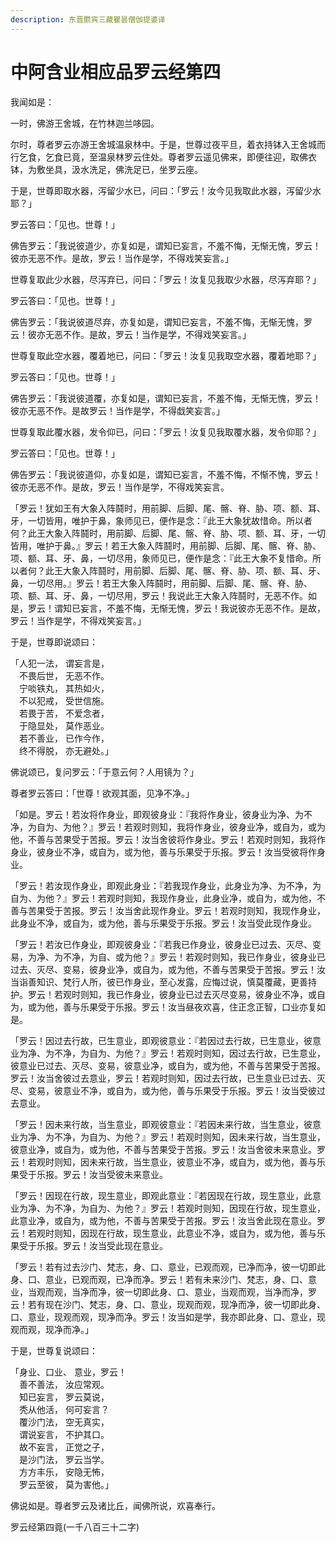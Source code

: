 ```yaml
---
description: 东晋罽宾三藏瞿昙僧伽提婆译
---
```


# 中阿含业相应品罗云经第四

我闻如是：

一时，佛游王舍城，在竹林迦兰哆园。

尔时，尊者罗云亦游王舍城温泉林中。于是，世尊过夜平旦，着衣持钵入王舍城而行乞食，乞食已竟，至温泉林罗云住处。尊者罗云遥见佛来，即便往迎，取佛衣钵，为敷坐具，汲水洗足，佛洗足已，坐罗云座。

于是，世尊即取水器，泻留少水已，问曰：「罗云！汝今见我取此水器，泻留少水耶？」

罗云答曰：「见也。世尊！」

佛告罗云：「我说彼道少，亦复如是，谓知已妄言，不羞不悔，无惭无愧，罗云！彼亦无恶不作。是故，罗云！当作是学，不得戏笑妄言。」

世尊复取此少水器，尽泻弃已，问曰：「罗云！汝复见我取少水器，尽泻弃耶？」

罗云答曰：「见也。世尊！」

佛告罗云：「我说彼道尽弃，亦复如是，谓知已妄言，不羞不悔，无惭无愧，罗云！彼亦无恶不作。是故，罗云！当作是学，不得戏笑妄言。」

世尊复取此空水器，覆着地已，问曰：「罗云！汝复见我取空水器，覆着地耶？」

罗云答曰：「见也。世尊！」

佛告罗云：「我说彼道覆，亦复如是，谓知已妄言，不羞不悔，无惭无愧，罗云！彼亦无恶不作。是故罗云！当作是学，不得戱笑妄言。」

世尊复取此覆水器，发令仰已，问曰：「罗云！汝复见我取覆水器，发令仰耶？」

罗云答曰：「见也。世尊！」

佛告罗云：「我说彼道仰，亦复如是，谓知已妄言，不羞不悔，不惭不愧，罗云！彼亦无恶不作。是故，罗云！当作是学，不得戏笑妄言。

「罗云！犹如王有大象入阵鬪时，用前脚、后脚、尾、髂、脊、胁、项、额、耳、牙，一切皆用，唯护于鼻，象师见已，便作是念：『此王大象犹故惜命。所以者何？此王大象入阵鬪时，用前脚、后脚、尾、髂、脊、胁、项、额、耳、牙，一切皆用，唯护于鼻。』罗云！若王大象入阵鬪时，用前脚、后脚、尾、髂、脊、胁、项、额、耳、牙、鼻，一切尽用，象师见已，便作是念：『此王大象不复惜命。所以者何？此王大象入阵鬪时，用前脚、后脚、尾、髂、脊、胁、项、额、耳、牙、鼻，一切尽用。』罗云！若王大象入阵鬪时，用前脚、后脚、尾、髂、脊、胁、项、额、耳、牙、鼻，一切尽用，罗云！我说此王大象入阵鬪时，无恶不作。如是，罗云！谓知已妄言，不羞不悔，无惭无愧，罗云！我说彼亦无恶不作。是故，罗云！当作是学，不得戏笑妄言。」

于是，世尊即说颂曰：

「人犯一法， 谓妄言是，\
　不畏后世， 无恶不作。\
　宁啖铁丸， 其热如火，\
　不以犯戒， 受世信施。\
　若畏于苦， 不爱念者，\
　于隐显处， 莫作恶业。\
　若不善业， 已作今作，\
　终不得脱， 亦无避处。」

佛说颂已，复问罗云：「于意云何？人用镜为？」

尊者罗云答曰：「世尊！欲观其面，见净不净。」

「如是。罗云！若汝将作身业，即观彼身业：『我将作身业，彼身业为净、为不净，为自为、为他？』罗云！若观时则知，我将作身业，彼身业净，或自为，或为他，不善与苦果受于苦报。罗云！汝当舍彼将作身业。罗云！若观时则知，我将作身业，彼身业不净，或自为，或为他，善与乐果受于乐报。罗云！汝当受彼将作身业。

「罗云！若汝现作身业，即观此身业：『若我现作身业，此身业为净、为不净，为自为、为他？』罗云！若观时则知，我现作身业，此身业净，或自为，或为他，不善与苦果受于苦报。罗云！汝当舍此现作身业。罗云！若观时则知，我现作身业，此身业不净，或自为，或为他，善与乐果受于乐报。罗云！汝当受此现作身业。

「罗云！若汝已作身业，即观彼身业：『若我已作身业，彼身业已过去、灭尽、变易，为净、为不净，为自、或为他？』罗云！若观时则知，我已作身业，彼身业已过去、灭尽、变易，彼身业净，或自为，或为他，不善与苦果受于苦报。罗云！汝当诣善知识、梵行人所，彼已作身业，至心发露，应悔过说，慎莫覆藏，更善持护。罗云！若观时则知，我已作身业，彼身业已过去灭尽变易，彼身业不净，或自为，或为他，善与乐果受于乐报。罗云！汝当昼夜欢喜，住正念正智，口业亦复如是。

「罗云！因过去行故，已生意业，即观彼意业：『若因过去行故，已生意业，彼意业为净、为不净，为自为、为他？』罗云！若观时则知，因过去行故，已生意业，彼意业已过去、灭尽、变易，彼意业净，或自为，或为他，不善与苦果受于苦报。罗云！汝当舍彼过去意业，罗云！若观时则知，因过去行故，已生意业已过去、灭尽、变易，彼意业不净，或自为，或为他，善与乐果受于乐报。罗云！汝当受彼过去意业。

「罗云！因未来行故，当生意业，即观彼意业：『若因未来行故，当生意业，彼意业为净、为不净，为自为、为他？』罗云！若观时则知，因未来行故，当生意业，彼意业净，或自为，或为他，不善与苦果受于苦报。罗云！汝当舍彼未来意业。罗云！若观时则知，因未来行故，当生意业，彼意业不净，或自为，或为他，善与乐果受于乐报。罗云！汝当受彼未来意业。

「罗云！因现在行故，现生意业，即观此意业：『若因现在行故，现生意业，此意业为净、为不净，为自为、为他？』罗云！若观时则知，因现在行故，现生意业，此意业净，或自为，或为他，不善与苦果受于苦报。罗云！汝当舍此现在意业。罗云！若观时则知，因现在行故，现生意业，此意业不净，或自为，或为他，善与乐果受于乐报。罗云！汝当受此现在意业。

「罗云！若有过去沙门、梵志，身、口、意业，已观而观，已净而净，彼一切即此身、口、意业，已观而观，已净而净。罗云！若有未来沙门、梵志，身、口、意业，当观而观，当净而净，彼一切即此身、口、意业，当观而观，当净而净，罗云！若有现在沙门、梵志，身、口、意业，现观而观，现净而净，彼一切即此身、口、意业，现观而观，现净而净。罗云！汝当如是学，我亦即此身、口、意业，现观而观，现净而净。」

于是，世尊复说颂曰：

「身业、口业、 意业，罗云！\
　善不善法， 汝应常观。\
　知已妄言， 罗云莫说，\
　秃从他活， 何可妄言？\
　覆沙门法， 空无真实，\
　谓说妄言， 不护其口。\
　故不妄言， 正觉之子，\
　是沙门法， 罗云当学。\
　方方丰乐， 安隐无怖，\
　罗云至彼， 莫为害他。」

佛说如是。尊者罗云及诸比丘，闻佛所说，欢喜奉行。

罗云经第四竟(一千八百三十二字)
